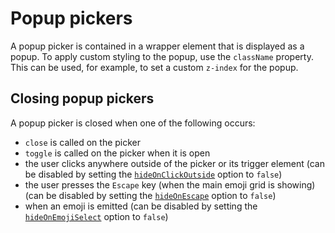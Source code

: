 # Popup pickers

A popup picker is contained in a wrapper element that is displayed as a popup. To apply custom styling to the popup, use the `className` property. This can be used, for example, to set a custom `z-index` for the popup.

## Closing popup pickers

A popup picker is closed when one of the following occurs:

- `close` is called on the picker
- `toggle` is called on the picker when it is open
- the user clicks anywhere outside of the picker or its trigger element (can be disabled by setting the [`hideOnClickOutside`](../api/popup-picker/types/popup-options#hideonclickoutside) option to `false`)
- the user presses the `Escape` key (when the main emoji grid is showing) (can be disabled by setting the [`hideOnEscape`](../api/popup-picker/types/popup-options#hideonescape) option to `false`)
- when an emoji is emitted (can be disabled by setting the [`hideOnEmojiSelect`](../api/popup-picker/types/popup-options#hideonemojiselect) option to `false`)
